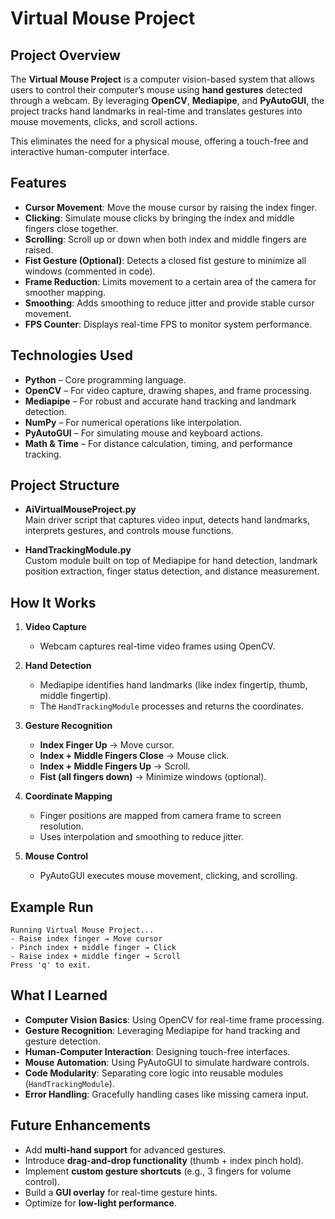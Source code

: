 # Virtual Mouse Project

## Project Overview
The **Virtual Mouse Project** is a computer vision-based system that allows users to control their computer’s mouse using **hand gestures** detected through a webcam. By leveraging **OpenCV**, **Mediapipe**, and **PyAutoGUI**, the project tracks hand landmarks in real-time and translates gestures into mouse movements, clicks, and scroll actions.  

This eliminates the need for a physical mouse, offering a touch-free and interactive human-computer interface.

## Features
- **Cursor Movement**: Move the mouse cursor by raising the index finger.  
- **Clicking**: Simulate mouse clicks by bringing the index and middle fingers close together.  
- **Scrolling**: Scroll up or down when both index and middle fingers are raised.  
- **Fist Gesture (Optional)**: Detects a closed fist gesture to minimize all windows (commented in code).  
- **Frame Reduction**: Limits movement to a certain area of the camera for smoother mapping.  
- **Smoothing**: Adds smoothing to reduce jitter and provide stable cursor movement.  
- **FPS Counter**: Displays real-time FPS to monitor system performance.  

## Technologies Used
- **Python** – Core programming language.  
- **OpenCV** – For video capture, drawing shapes, and frame processing.  
- **Mediapipe** – For robust and accurate hand tracking and landmark detection.  
- **NumPy** – For numerical operations like interpolation.  
- **PyAutoGUI** – For simulating mouse and keyboard actions.  
- **Math & Time** – For distance calculation, timing, and performance tracking.  

## Project Structure
- **AiVirtualMouseProject.py**  
  Main driver script that captures video input, detects hand landmarks, interprets gestures, and controls mouse functions.  

- **HandTrackingModule.py**  
  Custom module built on top of Mediapipe for hand detection, landmark position extraction, finger status detection, and distance measurement.  

## How It Works
1. **Video Capture**  
   - Webcam captures real-time video frames using OpenCV.  

2. **Hand Detection**  
   - Mediapipe identifies hand landmarks (like index fingertip, thumb, middle fingertip).  
   - The `HandTrackingModule` processes and returns the coordinates.  

3. **Gesture Recognition**  
   - **Index Finger Up** → Move cursor.  
   - **Index + Middle Fingers Close** → Mouse click.  
   - **Index + Middle Fingers Up** → Scroll.  
   - **Fist (all fingers down)** → Minimize windows (optional).  

4. **Coordinate Mapping**  
   - Finger positions are mapped from camera frame to screen resolution.  
   - Uses interpolation and smoothing to reduce jitter.  

5. **Mouse Control**  
   - PyAutoGUI executes mouse movement, clicking, and scrolling.  

## Example Run
```
Running Virtual Mouse Project...
- Raise index finger → Move cursor
- Pinch index + middle finger → Click
- Raise index + middle finger → Scroll
Press 'q' to exit.
```

## What I Learned
- **Computer Vision Basics**: Using OpenCV for real-time frame processing.  
- **Gesture Recognition**: Leveraging Mediapipe for hand tracking and gesture detection.  
- **Human-Computer Interaction**: Designing touch-free interfaces.  
- **Mouse Automation**: Using PyAutoGUI to simulate hardware controls.  
- **Code Modularity**: Separating core logic into reusable modules (`HandTrackingModule`).  
- **Error Handling**: Gracefully handling cases like missing camera input.  

## Future Enhancements
- Add **multi-hand support** for advanced gestures.  
- Introduce **drag-and-drop functionality** (thumb + index pinch hold).  
- Implement **custom gesture shortcuts** (e.g., 3 fingers for volume control).  
- Build a **GUI overlay** for real-time gesture hints.  
- Optimize for **low-light performance**.  
